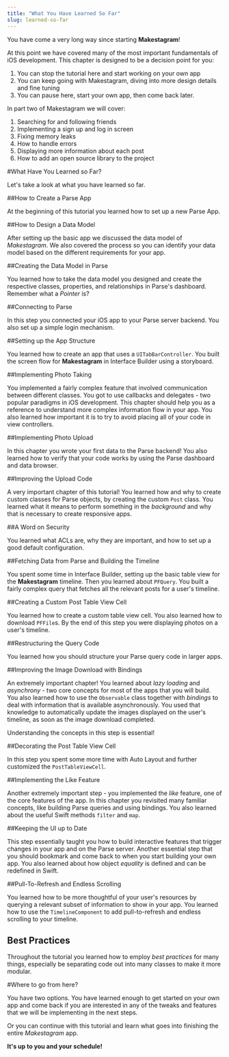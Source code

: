 ```yaml
---
title: "What You Have Learned So Far"
slug: learned-so-far
---
```


You have come a very long way since starting **Makestagram**!

At this point we have covered many of the most important fundamentals of iOS development. This chapter is designed to be a decision point for you:

1. You can stop the tutorial here and start working on your own app
2. You can keep going with Makestagram, diving into more design details and fine tuning
3. You can pause here, start your own app, then come back later.

In part two of Makestagram we will cover:

1. Searching for and following friends
1. Implementing a sign up and log in screen
1. Fixing memory leaks
1. How to handle errors
1. Displaying more information about each post
1. How to add an open source library to the project

#What Have You Learned so Far?

Let's take a look at what you have learned so far.

##How to Create a Parse App

At the beginning of this tutorial you learned how to set up a new Parse App.

##How to Design a Data Model

After setting up the basic app we discussed the data model of _Makestagram_. We also covered the process so you can identify your data model based on the different requirements for your app.

##Creating the Data Model in Parse

You learned how to take the data model you designed and create the respective classes, properties, and relationships in Parse's dashboard. Remember what a _Pointer_ is?

##Connecting to Parse

In this step you connected your iOS app to your Parse server backend. You also set up a simple login mechanism.

##Setting up the App Structure

You learned how to create an app that uses a `UITabBarController`. You built the screen flow for **Makestagram** in Interface Builder using a storyboard.

##Implementing Photo Taking

You implemented a fairly complex feature that involved communication between different classes. You got to use callbacks and delegates - two popular paradigms in iOS development. This chapter should help you as a reference to understand more complex information flow in your app. You also learned how important it is to try to avoid placing all of your code in view controllers.

##Implementing Photo Upload

In this chapter you wrote your first data to the Parse backend! You also learned how to verify that your code works by using the Parse dashboard and data browser.

##Improving the Upload Code

A very important chapter of this tutorial! You learned how and why to create custom classes for Parse objects, by creating the custom `Post` class. You learned what it means to perform something in the _background_ and why that is necessary to create responsive apps.

##A Word on Security

You learned what ACLs are, why they are important, and how to set up a good default configuration.

##Fetching Data from Parse and Building the Timeline

You spent some time in Interface Builder, setting up the basic table view for the **Makestagram** timeline. Then you learned about `PFQuery`. You built a fairly complex query that fetches all the relevant posts for a user's timeline.

##Creating a Custom Post Table View Cell

You learned how to create a custom table view cell. You also learned how to download `PFFile`s. By the end of this step you were displaying photos on a user's timeline.

##Restructuring the Query Code

You learned how you should structure your Parse query code in larger apps.

##Improving the Image Download with Bindings

An extremely important chapter! You learned about _lazy loading_ and _asynchrony_ - two core concepts for most of the apps that you will build. You also learned how to use the `Observable` class together with _bindings_ to deal with information that is available asynchronously. You used that knowledge to automatically update the images displayed on the user's timeline, as soon as the image download completed.

Understanding the concepts in this step is essential!

##Decorating the Post Table View Cell

In this step you spent some more time with Auto Layout and further customized the `PostTableViewCell`.

##Implementing the Like Feature

Another extremely important step - you implemented the _like_ feature, one of the core features of the app. In this chapter you revisited many familiar concepts, like building Parse queries and using bindings. You also learned about the useful Swift methods `filter` and `map`.

##Keeping the UI up to Date

This step essentially taught you how to build interactive features that trigger changes in your app and on the Parse server. Another essential step that you should bookmark and come back to when you start building your own app. You also learned about how object _equality_ is defined and can be redefined in Swift.

##Pull-To-Refresh and Endless Scrolling

You learned how to be more thoughtful of your user's resources by querying a relevant subset of information to show in your app. You learned how to use the `TimelineComponent` to add pull-to-refresh and endless scrolling to your timeline.

## Best Practices

Throughout the tutorial you learned how to employ _best practices_ for many things, especially be separating code out into many classes to make it more modular.

#Where to go from here?

You have two options. You have learned enough to get started on your own app and come back if you are interested in any of the tweaks and features that we will be implementing in the next steps.

Or you can continue with this tutorial and learn what goes into finishing the entire _Makestagram_ app.

**It's up to you and your schedule!**
